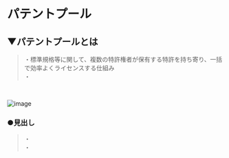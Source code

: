 # パテントプール

## ▼パテントプールとは
>・標準規格等に関して、複数の特許権者が保有する特許を持ち寄り、一括で効率よくライセンスする仕組み<br>
>・<br>
<br>

![image](https://github.com/SHOKI-SATO/TIL/assets/81621944/f988a9b6-21cf-46f4-996d-ee6d3c09e6d0)<br>

### ●見出し
>・<br>
>・<br>
<br>
